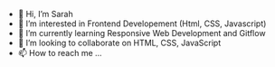 - 👋 Hi, I’m Sarah
- 👀 I’m interested in Frontend Developement (Html, CSS, Javascript)
- 🌱 I’m currently learning Responsive Web Development and Gitflow
- 💞️ I’m looking to collaborate on HTML, CSS, JavaScript
- 📫 How to reach me ... 

<!---
akodisarah/akodisarah is a ✨ special ✨ repository because its `README.md` (this file) appears on your GitHub profile.
You can click the Preview link to take a look at your changes.
--->
